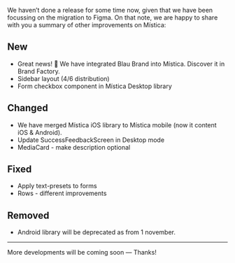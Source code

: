 We haven’t done a release for some time now, given that we have been focussing on the migration to Figma.
On that note, we are happy to share with you a summary of other improvements on Mística:

## New

- Great news! 🎉‎ We have integrated Blau Brand into Mística. Discover it in Brand Factory.
- Sidebar layout (4/6 distribution)
- Form checkbox component in Mística Desktop library

## Changed

- We have merged Mística iOS library to Mística mobile (now it content iOS & Android).
- Update SuccessFeedbackScreen in Desktop mode
- MediaCard - make description optional

## Fixed

- Apply text-presets to forms
- Rows - different improvements

## Removed

- Android library will be deprecated as from 1 november.

---

More developments will be coming soon — Thanks!
